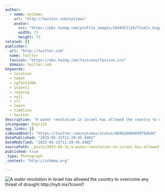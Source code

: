 ```yaml
---
author:
  - name: nytimes
    url: "http://twitter.com/nytimes"
    avatar:
      src: "https://pbs.twimg.com/profile_images/2044921128/finals_bigger.png"
      width: 73
      height: 73
related: []
publisher:
  url: "http://twitter.com"
  name: Twitter
  favicon: "https://abs.twimg.com/favicons/favicon.ico"
  domain: twitter.com
keywords:
  - location
  - tweet
  - cgf1o11ddk
  - 1coonl1
  - copying
  - nyti
  - url
  - learn
  - timeline
  - twitter
description: "A water revolution in Israel has allowed the country to overcome any threat of drought http://nyti.ms/1coonl1"
inLanguage: English
app_links: []
isBasedOnUrl: "https://twitter.com/nytimes/status/604926804839792640"
datePublished: "2015-05-31T11:29:45.940Z"
dateModified: "2015-05-31T11:29:45.940Z"
sourcePath: _posts/2015-05-31-a-water-revolution-in-israel-has-allowed-the-country-to-over.md
published: true
_type: Photograph
_context: "http://schema.org"

---
```

![A water revolution in Israel has allowed the country to overcome any threat of drought http&colon;&sol;&sol;nyti&period;ms&sol;1coonl1](https://pbs.twimg.com/media/CGUhuSyUgAIJeE5.jpg:large)